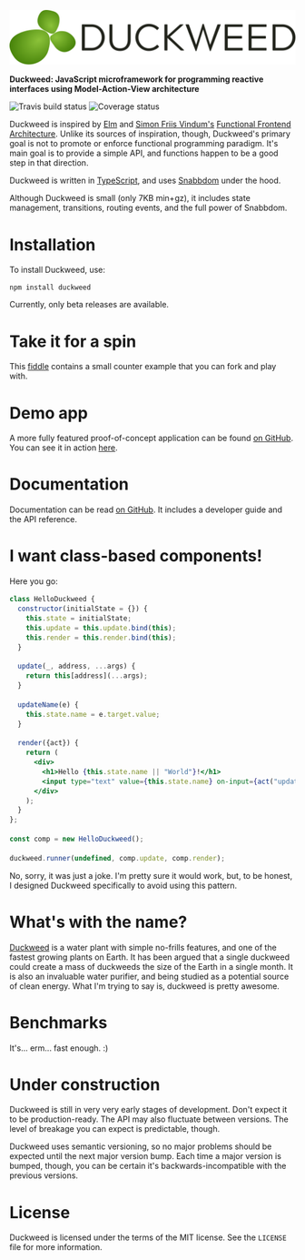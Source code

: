 ![Duckweed logo](./docs/media/duckweed-logo.svg)

**Duckweed: JavaScript microframework for programming reactive interfaces using
Model-Action-View architecture**

![Travis build status](https://travis-ci.org/foxbunny/duckweed.svg?branch=master)
![Coverage status](https://codecov.io/gh/foxbunny/duckweed/branch/master/graph/badge.svg)

Duckweed is inspired by [Elm](http://elm-lang.org/) and [Simon Friis
Vindum's](https://github.com/paldepind) [Functional Frontend
Architecture](https://github.com/paldepind/functional-frontend-architecture).
Unlike its sources of inspiration, though, Duckweed's primary goal is not to
promote or enforce functional programming paradigm. It's main goal is to provide
a simple API, and functions happen to be a good step in that direction.

Duckweed is written in [TypeScript](https://www.typescriptlang.org), and uses
[Snabbdom](https://github.com/snabbdom/snabbdom) under the hood.

Although Duckweed is small (only 7KB min+gz), it includes state management,
transitions, routing events, and the full power of Snabbdom.

# Installation

To install Duckweed, use:

```
npm install duckweed
```

Currently, only beta releases are available.

# Take it for a spin

This [fiddle](https://jsfiddle.net/foxbunny/e0pjybw7/) contains a small counter
example that you can fork and play with.

# Demo app

A more fully featured proof-of-concept application can be found [on
GitHub](https://github.com/foxbunny/duckweed-tasks). You can see it in action
[here](https://foxbunny.github.io/duckweed-tasks/).

# Documentation

Documentation can be read [on
GitHub](https://github.com/foxbunny/duckweed/tree/master/docs/main.md). It
includes a developer guide and the API reference.

# I want class-based components!

Here you go:

```jsx
class HelloDuckweed {
  constructor(initialState = {}) {
    this.state = initialState;
    this.update = this.update.bind(this);
    this.render = this.render.bind(this);
  }

  update(_, address, ...args) {
    return this[address](...args);
  }

  updateName(e) {
    this.state.name = e.target.value;
  }

  render({act}) {
    return (
      <div>
        <h1>Hello {this.state.name || "World"}!</h1>
        <input type="text" value={this.state.name} on-input={act("updateName")} />
      </div>
    );
  }
};

const comp = new HelloDuckweed();

duckweed.runner(undefined, comp.update, comp.render);
```

No, sorry, it was just a joke. I'm pretty sure it would work, but, to be honest,
I designed Duckweed specifically to avoid using this pattern.

# What's with the name?

[Duckweed](https://en.wikipedia.org/wiki/Lemnoideae) is a water plant with
simple no-frills features, and one of the fastest growing plants on Earth. It
has been argued that a single duckweed could create a mass of duckweeds the size
of the Earth in a single month. It is also an invaluable water purifier, and
being studied as a potential source of clean energy. What I'm trying to say is,
duckweed is pretty awesome.

# Benchmarks

It's... erm... fast enough. :)

# Under construction

Duckweed is still in very very early stages of development. Don't expect it to
be production-ready. The API may also fluctuate between versions. The level of
breakage you can expect is predictable, though.

Duckweed uses semantic versioning, so no major problems should be expected until
the next major version bump. Each time a major version is bumped, though, you
can be certain it's backwards-incompatible with the previous versions.

# License

Duckweed is licensed under the terms of the MIT license. See the `LICENSE` file
for more information.

